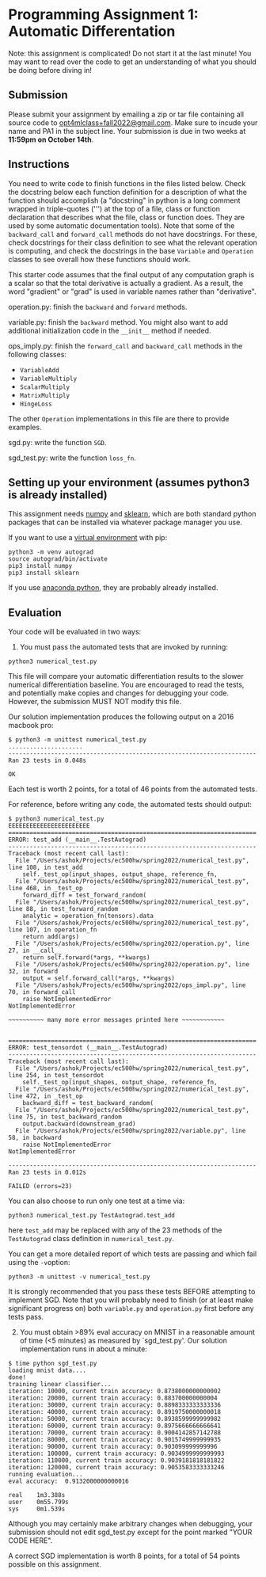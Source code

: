 # Programming  Assignment 1: Automatic Differentation

Note: this assignment is complicated! Do not start it at the last minute! You may
want to read over the code to get an understanding of what you should be doing
before diving in!

## Submission

Please submit your assignment by emailing a zip or tar file containing all source code to
opt4mlclass+fall2022@gmail.com. Make sure to incude your name and PA1 in the subject line.
Your submission is due in two weeks at **11:59pm on October 14th**.

## Instructions

You need to write code to finish functions in the files listed below.
Check the docstring below each function definition for a description of what
the function should accomplish  (a "docstring" in python is a long comment
wrapped in triple-quotes (''') at the top of a file, class or function
declaration that describes what the  file, class or function does. They
are used by some automatic documentation tools).
Note that some of the `backward_call` and `forward_call` methods do not  have
docstrings. For these, check docstrings for their class definition to see
what the relevant operation is computing, and check the docstrings in the base
`Variable` and `Operation` classes to see overall how these functions should work.

This starter code assumes that the final output of any computation graph is a 
scalar so that the total derivative is actually a gradient. As a result, the
word "gradient" or "grad" is used in variable names rather than "derivative".



operation.py:
finish the `backward` and `forward` methods.

variable.py:
finish the `backward` method. You might also want to add additional initialization
code in the `__init__` method if needed.

ops_imply.py:
finish the `forward_call` and `backward_call` methods in the following classes:
- `VariableAdd`
- `VariableMultiply`
- `ScalarMultiply`
- `MatrixMultiply`
- `HingeLoss`

The other `Operation` implementations in this file are there to provide examples.

sgd.py:
write the function `SGD`.

sgd_test.py:
write the function `loss_fn`.


## Setting up your environment (assumes python3 is already installed)

This assignment needs [numpy](https://numpy.org/) and [sklearn](https://scikit-learn.org/stable/), which are both standard python packages
that can be installed via whatever package manager you use.

If you want to use a [virtual environment](https://docs.python.org/3/tutorial/venv.html) with pip:
```
python3 -m venv autograd
source autograd/bin/activate
pip3 install numpy
pip3 install sklearn
```

If you use [anaconda python](https://www.anaconda.com/products/individual), they are probably already installed.


## Evaluation

Your code will be evaluated in two ways:
1. You must pass the automated tests that are invoked by running:
```
python3 numerical_test.py
```
This file will compare your automatic differentiation results to the slower
numerical differentiation baseline. You are encouraged to read the tests, and 
potentially make copies and changes for debugging your code. However, the 
submission MUST NOT modify this file.

Our solution implementation produces the following output on a 2016 macbook pro:
```
$ python3 -m unittest numerical_test.py 
.....................
----------------------------------------------------------------------
Ran 23 tests in 0.048s

OK
```

Each test is worth 2 points, for a total of 46 points from the automated tests.

For reference, before writing any code, the automated tests should output:
```
$ python3 numerical_test.py 
EEEEEEEEEEEEEEEEEEEEEEE
======================================================================
ERROR: test_add (__main__.TestAutograd)
----------------------------------------------------------------------
Traceback (most recent call last):
  File "/Users/ashok/Projects/ec500hw/spring2022/numerical_test.py", line 108, in test_add
    self._test_op(input_shapes, output_shape, reference_fn,
  File "/Users/ashok/Projects/ec500hw/spring2022/numerical_test.py", line 468, in _test_op
    forward_diff = test_forward_random(
  File "/Users/ashok/Projects/ec500hw/spring2022/numerical_test.py", line 88, in test_forward_random
    analytic = operation_fn(tensors).data
  File "/Users/ashok/Projects/ec500hw/spring2022/numerical_test.py", line 107, in operation_fn
    return add(args)
  File "/Users/ashok/Projects/ec500hw/spring2022/operation.py", line 27, in __call__
    return self.forward(*args, **kwargs)
  File "/Users/ashok/Projects/ec500hw/spring2022/operation.py", line 32, in forward
    output = self.forward_call(*args, **kwargs)
  File "/Users/ashok/Projects/ec500hw/spring2022/ops_impl.py", line 70, in forward_call
    raise NotImplementedError
NotImplementedError

~~~~~~~~~~ many more error messages printed here ~~~~~~~~~~~~


======================================================================
ERROR: test_tensordot (__main__.TestAutograd)
----------------------------------------------------------------------
Traceback (most recent call last):
  File "/Users/ashok/Projects/ec500hw/spring2022/numerical_test.py", line 254, in test_tensordot
    self._test_op(input_shapes, output_shape, reference_fn,
  File "/Users/ashok/Projects/ec500hw/spring2022/numerical_test.py", line 472, in _test_op
    backward_diff = test_backward_random(
  File "/Users/ashok/Projects/ec500hw/spring2022/numerical_test.py", line 75, in test_backward_random
    output.backward(downstream_grad)
  File "/Users/ashok/Projects/ec500hw/spring2022/variable.py", line 58, in backward
    raise NotImplementedError
NotImplementedError

----------------------------------------------------------------------
Ran 23 tests in 0.012s

FAILED (errors=23)
```

You can also choose to run only one test at a time via:
```
python3 numerical_test.py TestAutograd.test_add
```
here `test_add` may be replaced with any of the 23 methods of the `TestAutograd` class
definition in `numerical_test.py`.

You can get a more detailed report of which tests are passing and which fail using the `-v`option:
```
python3 -m unittest -v numerical_test.py
```


It is strongly recommended that you pass these tests BEFORE attempting to implement SGD. Note that you will probably need
to finish (or at least make significant progress on) both `variable.py` and `operation.py` first before any tests pass.

2. You must obtain >89% eval accuracy on MNIST in a reasonable amount of time (<5 minutes) as measured
by `sgd_test.py'. Our solution implementation runs in about a minute:
```
$ time python sgd_test.py
loading mnist data....
done!
training linear classifier...
iteration: 10000, current train accuracy: 0.8738000000000002
iteration: 20000, current train accuracy: 0.883700000000004
iteration: 30000, current train accuracy: 0.8898333333333336
iteration: 40000, current train accuracy: 0.8919750000000018
iteration: 50000, current train accuracy: 0.8938599999999982
iteration: 60000, current train accuracy: 0.8975666666666641
iteration: 70000, current train accuracy: 0.9004142857142788
iteration: 80000, current train accuracy: 0.9015749999999935
iteration: 90000, current train accuracy: 0.903099999999996
iteration: 100000, current train accuracy: 0.9034999999999993
iteration: 110000, current train accuracy: 0.9039181818181822
iteration: 120000, current train accuracy: 0.9053583333333246
running evaluation...
eval accuracy:  0.9132000000000016

real    1m3.388s
user    0m55.799s
sys     0m1.539s
```
Although you may certainly make arbitrary changes when debugging, your submission should not
edit sgd_test.py except for the point marked "YOUR CODE HERE".

A correct SGD implementation is worth 8 points, for a total of 54 points possible on this assignment.





